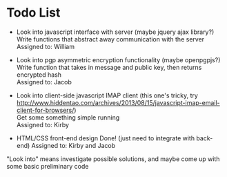 Todo List
=========
+   Look into javascript interface with server (maybe jquery ajax library?)  
	Write functions that abstract away communication with the server  
	Assigned to: William

+	Look into pgp asymmetric encryption functionality (maybe openpgpjs?)  
	Write function that takes in message and public key, then returns encrypted hash  
	Assigned to: Jacob

+	Look into client-side javascript IMAP client (this one's tricky, try http://www.hiddentao.com/archives/2013/08/15/javascript-imap-email-client-for-browsers/)  
	Get some something simple running  
	Assigned to: Kirby

+	HTML/CSS front-end design 
	Done! (just need to integrate with back-end)
	Assigned to: Kirby and Jacob

"Look into" means investigate possible solutions, and maybe come up with some basic preliminary code
